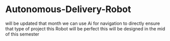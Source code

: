 # Autonomous-Delivery-Robot

will be updated that month
we can use Ai 
for navigation 
to directly ensure that type of project 
this Robot will be perfect 
this will be designed in the mid of this semester 